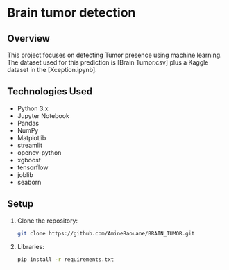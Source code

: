 # Brain tumor detection

## Overview
This project focuses on detecting Tumor presence using machine learning. The dataset used for this prediction is [Brain Tumor.csv] plus a Kaggle dataset in the [Xception.ipynb].
## Technologies Used
- Python 3.x
- Jupyter Notebook
- Pandas
- NumPy
- Matplotlib
- streamlit
- opencv-python
- xgboost
- tensorflow
- joblib
- seaborn

## Setup
1. Clone the repository:
   ```bash
   git clone https://github.com/AmineRaouane/BRAIN_TUMOR.git
2. Libraries:
   ```bash
   pip install -r requirements.txt

